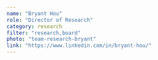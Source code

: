 ```yaml
---
name: "Bryant Hou"
role: "Director of Research"
category: research
filter: "research,board"
photo: "team-research-bryant"
link: "https://www.linkedin.com/in/bryant-hou/"
---
```

